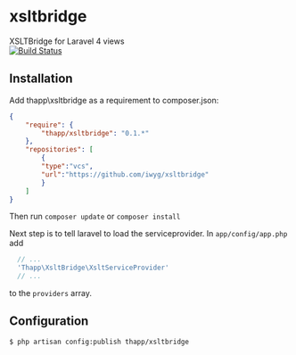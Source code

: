xsltbridge
==========

XSLTBridge for Laravel 4 views  
[![Build Status](https://travis-ci.org/iwyg/xsltbridge.png?branch=master)](https://travis-ci.org/iwyg/xsltbridge)


## Installation

Add thapp\xsltbridge as a requirement to composer.json:

```json
{
    "require": {
        "thapp/xsltbridge": "0.1.*"
    },
    "repositories": [
        {
        "type":"vcs",
        "url":"https://github.com/iwyg/xsltbridge"
        }
    ]
}
```

Then run `composer update` or `composer install`

Next step is to tell laravel to load the serviceprovider. In `app/config/app.php` add

```php
  // ...
  'Thapp\XsltBridge\XsltServiceProvider' 
  // ...
```
to the `providers` array.


## Configuration

`$ php artisan config:publish thapp/xsltbridge`
